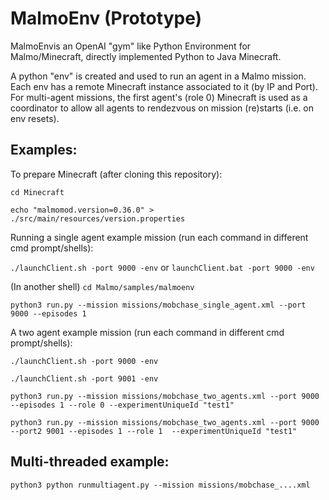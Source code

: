 # MalmoEnv (Prototype) #

MalmoEnvis an OpenAI "gym" like Python Environment for Malmo/Minecraft, directly implemented Python to Java Minecraft.

A python "env" is created and used to run an agent in a Malmo mission. Each env has a remote Minecraft instance
associated to it (by IP and Port). For multi-agent missions, the first agent's (role 0) Minecraft is used as a 
coordinator to allow all agents to rendezvous on mission (re)starts (i.e. on env resets).

## Examples: ##

To prepare Minecraft (after cloning this repository):

`cd Minecraft`

`echo "malmomod.version=0.36.0" > ./src/main/resources/version.properties`

Running a single agent example mission (run each command in different cmd prompt/shells):

`./launchClient.sh -port 9000 -env` or `launchClient.bat -port 9000 -env`

(In another shell) `cd Malmo/samples/malmoenv`

`python3 run.py --mission missions/mobchase_single_agent.xml --port 9000 --episodes 1`

A two agent example mission (run each command in different cmd prompt/shells):

`./launchClient.sh -port 9000 -env`

`./launchClient.sh -port 9001 -env`

`python3 run.py --mission missions/mobchase_two_agents.xml --port 9000 --episodes 1 --role 0 --experimentUniqueId "test1"`

`python3 run.py --mission missions/mobchase_two_agents.xml --port 9000 --port2 9001 --episodes 1 --role 1  --experimentUniqueId "test1"`

## Multi-threaded example: ##

`python3 python runmultiagent.py --mission missions/mobchase_....xml`
